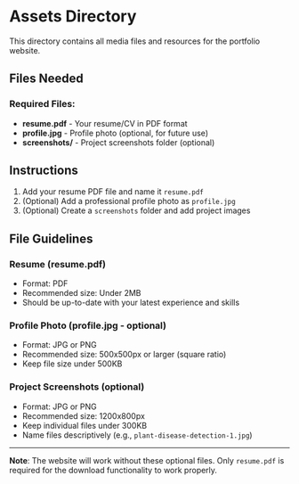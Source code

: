 # Assets Directory

This directory contains all media files and resources for the portfolio website.

## Files Needed

### Required Files:
- **resume.pdf** - Your resume/CV in PDF format
- **profile.jpg** - Profile photo (optional, for future use)
- **screenshots/** - Project screenshots folder (optional)

## Instructions

1. Add your resume PDF file and name it `resume.pdf`
2. (Optional) Add a professional profile photo as `profile.jpg`
3. (Optional) Create a `screenshots` folder and add project images

## File Guidelines

### Resume (resume.pdf)
- Format: PDF
- Recommended size: Under 2MB
- Should be up-to-date with your latest experience and skills

### Profile Photo (profile.jpg - optional)
- Format: JPG or PNG
- Recommended size: 500x500px or larger (square ratio)
- Keep file size under 500KB

### Project Screenshots (optional)
- Format: JPG or PNG
- Recommended size: 1200x800px
- Keep individual files under 300KB
- Name files descriptively (e.g., `plant-disease-detection-1.jpg`)

---

**Note**: The website will work without these optional files. Only `resume.pdf` is required for the download functionality to work properly.